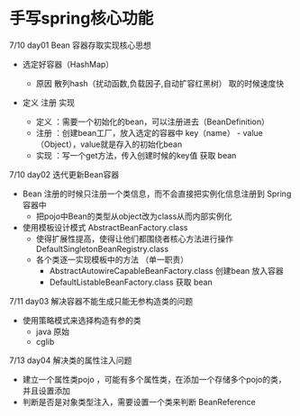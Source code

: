 # 手写spring核心功能

7/10
day01 Bean 容器存取实现核心思想
+ 选定好容器（HashMap）
  + 原因 散列hash（扰动函数,负载因子,自动扩容红黑树） 取的时候速度快

+ 定义  注册  实现
  + 定义 ：需要一个初始化的bean，可以注册进去（BeanDefinition）
  + 注册 ：创建bean工厂，放入选定的容器中 key（name） - value（Object），value就是存入的初始化bean
  + 实现 ：写一个get方法，传入创建时候的key值 获取 bean 
  
7/10
day02 迭代更新Bean容器 
+ Bean 注册的时候只注册一个类信息，而不会直接把实例化信息注册到 Spring 容器中
  + 把pojo中Bean的类型从object改为class从而内部实例化
+ 使用模板设计模式 AbstractBeanFactory.class
  + 使得扩展性提高，使得让他们都围绕者核心方法进行操作 DefaultSingletonBeanRegistry.class
  + 各个类逐一实现模板中的方法 （单一职责）  
    + AbstractAutowireCapableBeanFactory.class 创建bean 放入容器 
    + DefaultListableBeanFactory.class 获取 bean
 
7/11
day03 解决容器不能生成只能无参构造类的问题
+ 使用策略模式来选择构造有参的类
  + java 原始
  + cglib 

7/13
day04 解决类的属性注入问题
 + 建立一个属性类pojo ，可能有多个属性类，在添加一个存储多个pojo的类，并且设置添加
 + 判断是否是对象类型注入，需要设置一个类来判断 BeanReference 

   